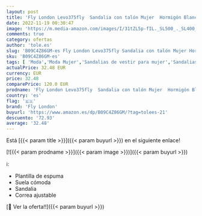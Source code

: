```yaml
---
layout: post
title: 'Fly London Levo375fly  Sandalia con talón Mujer  Hormigón Blanco Roto  42 EU'
date: 2022-11-19 00:30:47
image: 'https://m.media-amazon.com/images/I/31tZL5p-fIL._SL500_._SL400_.jpg'
comments: true
category: ofertas
author: 'tole.es'
slug: 'B09C4Z86GM-es Fly London Levo375fly Sandalia con talón Mujer Hormigón...'
sku: 'B09C4Z86GM-es'
tags: [ 'Moda','Moda Mujer','Sandalias de vestir para mujer','Sandalias y palas de mujer','Zapatos para mujer','fly london','sandalia','🇪🇸', ]
actualPrice: 32.48 EUR
currency: EUR
price: 32.48
comparePrice: 120.0 EUR
prodname: 'Fly London Levo375fly  Sandalia con talón Mujer  Hormigón Blanco Roto  42 EU'
country: 'es'
flag: '🇪🇸'
brand: 'Fly London'
buyurl: 'https://www.amazon.es/dp/B09C4Z86GM/?tag=tolees-21'
descuento: '72.93'
average: '32.48'
---
```


Está [{{< param title >}}]({{< param buyurl >}}) en el siguiente enlace!

[![{{< param prodname >}}]({{< param image >}})]({{< param buyurl >}})

ℹ️:

- Plantilla de espuma
- Suela cómoda
- Sandalia
- Correa ajustable

[🛒 Ver la oferta!!]({{< param buyurl >}})
